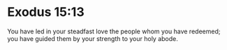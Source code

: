 # Exodus 15:13

You have led in your steadfast love the people whom you have redeemed; you have guided them by your strength to your holy abode.
